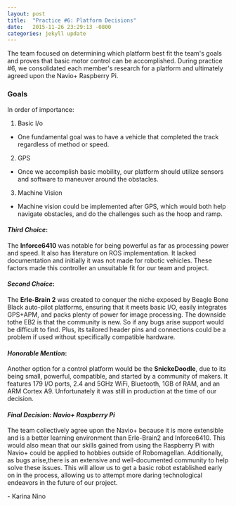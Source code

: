 ```yaml
---
layout: post
title:  "Practice #6: Platform Decisions"
date:   2015-11-26 23:29:13 -0800
categories: jekyll update
---
```


The team focused on determining which platform best fit the team's goals and
proves that basic motor control can be accomplished. During practice #6, we
consolidated each member's research for a platform and ultimately agreed upon
the Navio+ Raspberry Pi.
  
### Goals

In order of importance:

1. Basic I/o
  * One fundamental goal was to have a vehicle that completed the track
   regardless of method or speed.
2. GPS
  * Once we accomplish basic mobility, our platform should utilize sensors and
  software to maneuver around the obstacles.
3. Machine Vision
  * Machine vision could be implemented after GPS, which would both help
  navigate obstacles, and do the challenges such as the hoop and ramp.
  
#### *Third Choice*:
The **Inforce6410** was notable for being powerful as far as processing power
and speed. It also has literature on ROS implementation. It lacked documentation
and initially it was not made for robotic vehicles. These factors made this
controller an unsuitable fit for our team and project. 
  
#### *Second Choice*:
The **Erle-Brain 2** was created to conquer the niche exposed by Beagle Bone
Black auto-pilot platforms, ensuring that it meets basic I/O, easily integrates
GPS+APM, and packs plenty of power for image processing. The downside tothe EB2
is that the community is new. So if any bugs arise support would be difficult to
find. Plus, its tailored header pins and connections could be a problem if used
without specifically compatible hardware.
  
#### *Honorable Mention*:
Another option for a control platform would be the **SnickeDoodle**, due to its 
being small, powerful, compatible, and started by a community of makers. It 
features 179 I/O ports, 2.4 and 5GHz WiFi, Bluetooth, 1GB of RAM, and an ARM
Cortex A9. Unfortunately it was still in production at the time of our decision.
 
#### *Final Decision: Navio+ Raspberry Pi*
The team collectively agree upon the Navio+ because it is more extensible and is a
better learning environment than Erle-Brain2 and Inforce6410. This would also
mean that our skills gained from using the Raspberry Pi with Navio+ could be
applied to hobbies outside of Robomagellan. Additionally, as bugs arise,there is
an extensive and well-documented community to help solve these issues. This will allow us to get a basic
robot established early on in the process, allowing us to attempt more daring
technological endeavors in the future of our project.
  
\- Karina Nino
